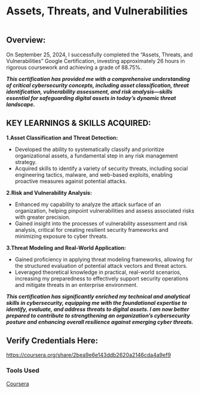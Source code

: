 # Assets, Threats, and Vulnerabilities

<img src=""/>

## Overview:
On September 25, 2024, I successfully completed the “Assets, Threats, and Vulnerabilities” Google Certification, investing approximately 26 hours in rigorous coursework and achieving a grade of 88.75%.<br>

<B><I>This certification has provided me with a comprehensive understanding of critical cybersecurity concepts, including asset classification, threat identification, vulnerability assessment, and risk analysis—skills essential for safeguarding digital assets in today’s dynamic threat landscape.</B></I>

## KEY LEARNINGS & SKILLS ACQUIRED:

<B>1.Asset Classification and Threat Detection:</B>
- Developed the ability to systematically classify and prioritize organizational assets, a fundamental step 
  in any risk management strategy.
- Acquired skills to identify a variety of security threats, including social engineering tactics, 
  malware,  and web-based exploits, enabling proactive measures against potential attacks.

<B>2.Risk and Vulnerability Analysis:</B>
- Enhanced my capability to analyze the attack surface of an organization, helping pinpoint 
  vulnerabilities  and assess associated risks with greater precision.
- Gained insight into the processes of vulnerability assessment and risk analysis, critical for 
  creating resilient security frameworks and minimizing exposure to cyber threats.

<B>3.Threat Modeling and Real-World Application:</B>
- Gained proficiency in applying threat modeling frameworks, allowing for the structured evaluation 
  of potential attack vectors and threat actors.
- Leveraged theoretical knowledge in practical, real-world scenarios, increasing my preparedness 
  to effectively support security operations and mitigate threats in an enterprise environment.

<B><I>This certification has significantly enriched my technical and analytical skills in cybersecurity, equipping me with the foundational expertise to identify, evaluate, and address threats to digital assets. I am now better prepared to contribute to strengthening an organization’s cybersecurity posture and enhancing overall resilience against emerging cyber threats.</B></I>

## Verify Credentials Here: <br>
https://coursera.org/share/2bea9e6e143ddb2620a2146cda4a9ef9

### Tools Used
<a href="https://www.coursera.org/">Coursera</a>